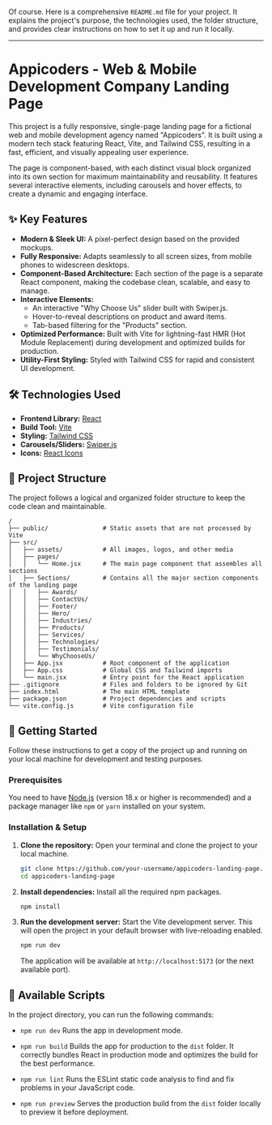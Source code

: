 Of course. Here is a comprehensive `README.md` file for your project. It explains the project's purpose, the technologies used, the folder structure, and provides clear instructions on how to set it up and run it locally.

---

# Appicoders - Web & Mobile Development Company Landing Page

This project is a fully responsive, single-page landing page for a fictional web and mobile development agency named "Appicoders". It is built using a modern tech stack featuring React, Vite, and Tailwind CSS, resulting in a fast, efficient, and visually appealing user experience.

The page is component-based, with each distinct visual block organized into its own section for maximum maintainability and reusability. It features several interactive elements, including carousels and hover effects, to create a dynamic and engaging interface.

## ✨ Key Features

*   **Modern & Sleek UI:** A pixel-perfect design based on the provided mockups.
*   **Fully Responsive:** Adapts seamlessly to all screen sizes, from mobile phones to widescreen desktops.
*   **Component-Based Architecture:** Each section of the page is a separate React component, making the codebase clean, scalable, and easy to manage.
*   **Interactive Elements:**
    *   An interactive "Why Choose Us" slider built with Swiper.js.
    *   Hover-to-reveal descriptions on product and award items.
    *   Tab-based filtering for the "Products" section.
*   **Optimized Performance:** Built with Vite for lightning-fast HMR (Hot Module Replacement) during development and optimized builds for production.
*   **Utility-First Styling:** Styled with Tailwind CSS for rapid and consistent UI development.

## 🛠️ Technologies Used

*   **Frontend Library:** [React](https://react.dev/)
*   **Build Tool:** [Vite](https://vitejs.dev/)
*   **Styling:** [Tailwind CSS](https://tailwindcss.com/)
*   **Carousels/Sliders:** [Swiper.js](https://swiperjs.com/)
*   **Icons:** [React Icons](https://react-icons.github.io/react-icons/)

## 📂 Project Structure

The project follows a logical and organized folder structure to keep the code clean and maintainable.

```
/
├── public/               # Static assets that are not processed by Vite
├── src/
│   ├── assets/           # All images, logos, and other media
│   ├── pages/
│   │   └── Home.jsx      # The main page component that assembles all sections
│   ├── Sections/         # Contains all the major section components of the landing page
│   │   ├── Awards/
│   │   ├── ContactUs/
│   │   ├── Footer/
│   │   ├── Hero/
│   │   ├── Industries/
│   │   ├── Products/
│   │   ├── Services/
│   │   ├── Technologies/
│   │   ├── Testimonials/
│   │   └── WhyChooseUs/
│   ├── App.jsx           # Root component of the application
│   ├── App.css           # Global CSS and Tailwind imports
│   └── main.jsx          # Entry point for the React application
├── .gitignore            # Files and folders to be ignored by Git
├── index.html            # The main HTML template
├── package.json          # Project dependencies and scripts
└── vite.config.js        # Vite configuration file
```

## 🚀 Getting Started

Follow these instructions to get a copy of the project up and running on your local machine for development and testing purposes.

### Prerequisites

You need to have [Node.js](https://nodejs.org/) (version 18.x or higher is recommended) and a package manager like `npm` or `yarn` installed on your system.

### Installation & Setup

1.  **Clone the repository:**
    Open your terminal and clone the project to your local machine.
    ```bash
    git clone https://github.com/your-username/appicoders-landing-page.git
    cd appicoders-landing-page
    ```

2.  **Install dependencies:**
    Install all the required npm packages.
    ```bash
    npm install
    ```

3.  **Run the development server:**
    Start the Vite development server. This will open the project in your default browser with live-reloading enabled.
    ```bash
    npm run dev
    ```
    The application will be available at `http://localhost:5173` (or the next available port).

## 📜 Available Scripts

In the project directory, you can run the following commands:

*   `npm run dev`
    Runs the app in development mode.

*   `npm run build`
    Builds the app for production to the `dist` folder. It correctly bundles React in production mode and optimizes the build for the best performance.

*   `npm run lint`
    Runs the ESLint static code analysis to find and fix problems in your JavaScript code.

*   `npm run preview`
    Serves the production build from the `dist` folder locally to preview it before deployment.
